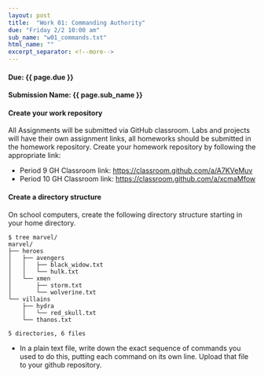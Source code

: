 ```yaml
---
layout: post
title:  "Work 01: Commanding Authority"
due: "Friday 2/2 10:00 am"
sub_name: "w01_commands.txt"
html_name: ""
excerpt_separator: <!--more-->
---
```


#### Due: {{ page.due }}
#### Submission Name: {{ page.sub_name }}

#### Create your work repository
All Assignments will be submitted via GitHub classroom. Labs and projects will have their own assignment links, all homeworks should be submitted in the homework repository. Create your homework repository by following the appropriate link:
- Period 9 GH Classroom link: <https://classroom.github.com/a/A7KVeMuv>
- Period 10 GH Classroom link: <https://classroom.github.com/a/xcmaMfow>

#### Create a directory structure
On school computers, create the following directory structure starting in your home directory.

 ```
 $ tree marvel/
 marvel/
 ├── heroes
 │   ├── avengers
 │   │   ├── black_widow.txt
 │   │   └── hulk.txt
 │   └── xmen
 │       ├── storm.txt
 │       └── wolverine.txt
 └── villains
     ├── hydra
     │   └── red_skull.txt
     └── thanos.txt

 5 directories, 6 files
 ```

 * In a plain text file, write down the exact sequence of commands you used to do this, putting each command on its own line. Upload that file to your github repository.
